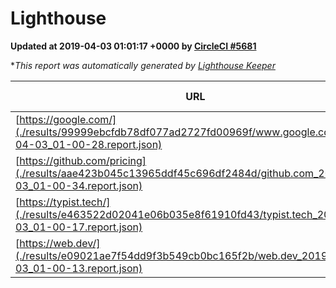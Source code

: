 
# Lighthouse

**Updated at 2019-04-03 01:01:17 +0000 by [CircleCI #5681](https://circleci.com/gh/ItinerisLtd/lighthouse-keeper-example/5681)**

**This report was automatically generated by [Lighthouse Keeper](https://github.com/itinerisltd/lighthouse-keeper)*

| URL | Performance | Accessibility | Best Practices | SEO | PWA | Updated At |
| --- | --- | --- | --- | --- | --- | --- |
| [https://google.com/](./results/99999ebcfdb78df077ad2727fd00969f/www.google.com_2019-04-03_01-00-28.report.json) | 0.96 | 0.71 | 0.93 | 0.82 | 0.58 | 2019-04-03T01:00:28.977Z |
| [https://github.com/pricing](./results/aae423b045c13965ddf45c696df2484d/github.com_2019-04-03_01-00-34.report.json) | 0.87 | 0.89 | 0.93 | 0.9 | 0.58 | 2019-04-03T01:00:34.894Z |
| [https://typist.tech/](./results/e463522d02041e06b035e8f61910fd43/typist.tech_2019-04-03_01-00-17.report.json) | 1 |  |  |  |  | 2019-04-03T01:00:17.012Z |
| [https://web.dev/](./results/e09021ae7f54dd9f3b549cb0bc165f2b/web.dev_2019-04-03_01-00-13.report.json) | 0.97 | 0.93 | 1 | 0.96 | 1 | 2019-04-03T01:00:13.550Z |
